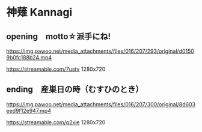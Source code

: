 # 神薙 Kannagi

## opening　motto☆派手にね!
https://img.pawoo.net/media_attachments/files/016/207/293/original/d01509b0fc188b24.mp4

https://streamable.com/7ustv 1280x720


## ending　産巣日の時（むすひのとき）
https://img.pawoo.net/media_attachments/files/016/207/300/original/8d603eed9f12e947.mp4

https://streamable.com/q2xie 1280x720
